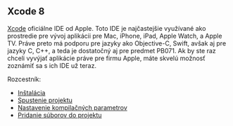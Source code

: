 ## Xcode 8

[Xcode](https://developer.apple.com/xcode/) oficiálne IDE od Apple. Toto IDE je najčastejšie využívané ako prostredie pre vývoj aplikácii pre Mac, iPhone, iPad, Apple Watch, a Apple TV. Práve preto má podporu pre jazyky ako Objective-C, Swift, avšak aj pre jazyky C, C++, a teda je dostatočný aj pre predmet PB071. Ak by ste raz chceli vyvýjať aplikácie práve pre firmu Apple, máte skvelú možnosť zoznámiť sa s ich IDE už teraz.

Rozcestník:

* [Inštalácia](https://matust.gitbooks.io/pb071-tutorials/content/xcode/installation.html)
* [Spustenie projektu](https://matust.gitbooks.io/pb071-tutorials/content/xcode/run.html)
* [Nastavenie kompilačných parametrov](https://matust.gitbooks.io/pb071-tutorials/content/xcode/compilation.html)
* [Pridanie súborov do projektu](https://matust.gitbooks.io/pb071-tutorials/content/xcode/create.html)



